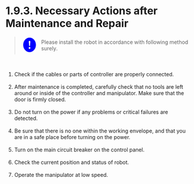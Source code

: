 ﻿# 1.9.3. Necessary Actions after Maintenance and Repair

<blockquote>
<table border="0">
    <thead>
        <tr>
            <td>
            <div align="center">
              <img src="../../_assets/강제표시.png" width = 40 height = 40>
            </div>
            </td> 
            <td colspan="4"> 
                Please install the robot in accordance with following method surely.
            </td>
        </tr>
    </thead>
</table>  
</blockquote><br>


<ol style="list-style-type:decimal" start="1">
		<li>
Check if the cables or parts of controller are properly connected. 
</li><br>
    <li>
After maintenance is completed, carefully check that no tools are left around or inside of the controller and manipulator. Make sure that the door is firmly closed. 
</li><br>
    <li>
Do not turn on the power if any problems or critical failures are detected. 
</li><br>
    <li>
Be sure that there is no one within the working envelope, and that you are in a safe place before turning on the power. 
</li><br>
    <li>
Turn on the main circuit breaker on the control panel. 
</li><br>
    <li>
Check the current position and status of robot. 
</li><br>
    <li>
Operate the manipulator at low speed. 
</li><br>	 
</ol>